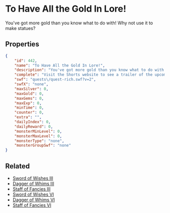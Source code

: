 # To Have All the Gold In Lore!

You've got more gold than you know what to do with! Why not use it to make statues?

## Properties

```json
{
    "id": 442,
    "name": "To Have All the Gold In Lore!",
    "description": "You've got more gold than you know what to do with! Why not use it to make statues?",
    "complete": "Visit the Shorts website to see a trailer of the upcoming movie!",
    "swf": "quests\/quest-rich.swf?v=2",
    "swfX": "none",
    "maxSilver": 0,
    "maxGold": 0,
    "maxGems": 0,
    "maxExp": 0,
    "minTime": 0,
    "counter": 0,
    "extra": "",
    "dailyIndex": 0,
    "dailyReward": 0,
    "monsterMinLevel": 0,
    "monsterMaxLevel": 0,
    "monsterType": "none",
    "monsterGroupSwf": "none"
}
```

## Related

- [Sword of Wishes III](../items/2656-sword-of-wishes-iii.md)
- [Dagger of Whims III](../items/2657-dagger-of-whims-iii.md)
- [Staff of Fancies III](../items/2658-staff-of-fancies-iii.md)
- [Sword of Wishes VI](../items/2665-sword-of-wishes-vi.md)
- [Dagger of Whims VI](../items/2666-dagger-of-whims-vi.md)
- [Staff of Fancies VI](../items/2667-staff-of-fancies-vi.md)

